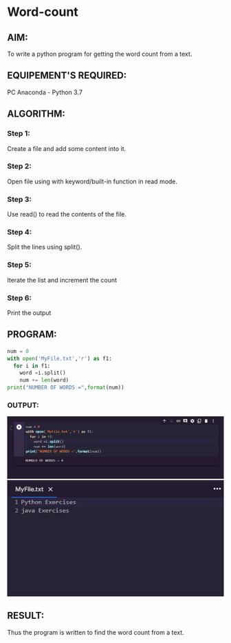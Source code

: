 # Word-count
## AIM:
To write a python program for getting the word count from a text.
## EQUIPEMENT'S REQUIRED: 
PC
Anaconda - Python 3.7
## ALGORITHM: 
### Step 1:
Create a file and add some content into it.

### Step 2: 
Open file using with keyword/built-in function in read mode.
 
### Step 3: 
Use read() to read the contents of the file.

### Step 4: 
Split the lines using split(). 

### Step 5:
Iterate the list and increment the count 

### Step 6: 
Print the output

## PROGRAM:
```python
num = 0
with open('MyFile.txt','r') as f1:
  for i in f1:
    word =i.split()
    num += len(word)
print("NUMBER OF WORDS =",format(num))
```

### OUTPUT:
![output](word.png)
![output](count.png)



## RESULT:
Thus the program is written to find the word count from a text.
